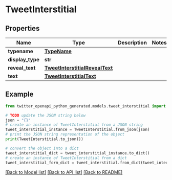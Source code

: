 # TweetInterstitial


## Properties

Name | Type | Description | Notes
------------ | ------------- | ------------- | -------------
**typename** | [**TypeName**](TypeName.md) |  | 
**display_type** | **str** |  | 
**reveal_text** | [**TweetInterstitialRevealText**](TweetInterstitialRevealText.md) |  | 
**text** | [**TweetInterstitialText**](TweetInterstitialText.md) |  | 

## Example

```python
from twitter_openapi_python_generated.models.tweet_interstitial import TweetInterstitial

# TODO update the JSON string below
json = "{}"
# create an instance of TweetInterstitial from a JSON string
tweet_interstitial_instance = TweetInterstitial.from_json(json)
# print the JSON string representation of the object
print(TweetInterstitial.to_json())

# convert the object into a dict
tweet_interstitial_dict = tweet_interstitial_instance.to_dict()
# create an instance of TweetInterstitial from a dict
tweet_interstitial_form_dict = tweet_interstitial.from_dict(tweet_interstitial_dict)
```
[[Back to Model list]](../README.md#documentation-for-models) [[Back to API list]](../README.md#documentation-for-api-endpoints) [[Back to README]](../README.md)


